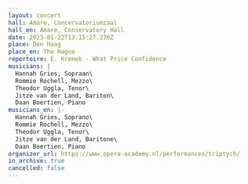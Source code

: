 ```yaml
---
layout: concert
hall: Amare, Concervatoriumzaal
hall_en: Amare, Conservatory Hall
date: 2023-01-22T13:15:27.276Z
place: Den Haag
place_en: The Hague
repertoire: E. Krenek - What Price Confidence
musicians: |
  Hannah Gries, Sopraan\
  Rommie Rochell, Mezzo\
  Theodor Uggla, Tenor\
  Jitze van der Land, Bariton\
  Daan Boertien, Piano
musicians_en: |-
  Hannah Gries, Soprano\
  Rommie Rochell, Mezzo\
  Theodor Uggla, Tenor\
  Jitze van der Land, Baritone\
  Daan Boertien, Piano
organizer_url: https://www.opera-academy.nl/performances/triptych/
in_archive: true
cancelled: false
---
```

